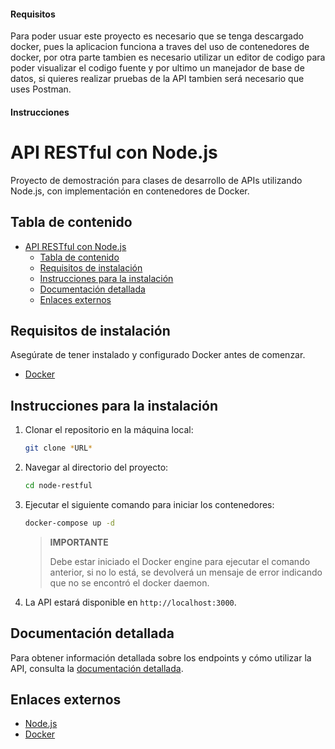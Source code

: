 #### Requisitos

Para poder usuar este proyecto es necesario que se tenga descargado docker, pues la aplicacion funciona a traves del uso de contenedores de docker, por otra parte tambien es necesario utilizar un editor de codigo para poder visualizar el codigo fuente y por ultimo un manejador de base de datos, si quieres realizar pruebas de la API tambien será necesario que uses Postman.

#### Instrucciones

# API RESTful con Node.js

Proyecto de demostración para clases de desarrollo de APIs utilizando Node.js,
con implementación en contenedores de Docker.

## Tabla de contenido

- [API RESTful con Node.js](#api-restful-con-nodejs)
  - [Tabla de contenido](#tabla-de-contenido)
  - [Requisitos de instalación](#requisitos-de-instalación)
  - [Instrucciones para la instalación](#instrucciones-para-la-instalación)
  - [Documentación detallada](#documentación-detallada)
  - [Enlaces externos](#enlaces-externos)

## Requisitos de instalación

Asegúrate de tener instalado y configurado Docker antes de comenzar.

- [Docker](https://www.docker.com)

## Instrucciones para la instalación

1. Clonar el repositorio en la máquina local:
   
   ```sh
   git clone *URL*
   ```

2. Navegar al directorio del proyecto:
   
   ```sh
   cd node-restful
   ```

3. Ejecutar el siguiente comando para iniciar los contenedores:

    ```sh
    docker-compose up -d
    ```

    > **IMPORTANTE**
    >
    > Debe estar iniciado el Docker engine para ejecutar el comando anterior,
    > si no lo está, se devolverá un mensaje de error indicando que no se
    > encontró el docker daemon.

4. La API estará disponible en `http://localhost:3000`.

## Documentación detallada

Para obtener información detallada sobre los endpoints y cómo utilizar la API,
consulta la [documentación detallada](./endpoints).

## Enlaces externos

- [Node.js](https://www.nodejs.org)
- [Docker](https://www.docker.com)